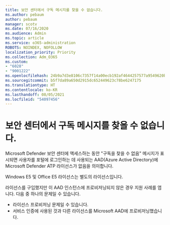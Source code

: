 ```yaml
---
title: 보안 센터에서 구독 메시지를 찾을 수 없습니다.
ms.author: pebaum
author: pebaum
manager: scotv
ms.date: 07/16/2020
ms.audience: Admin
ms.topic: article
ms.service: o365-administration
ROBOTS: NOINDEX, NOFOLLOW
localization_priority: Priority
ms.collection: Adm_O365
ms.custom:
- "6028"
- "9001222"
ms.openlocfilehash: 24b9a7d3e8106c7357f14a00ecb192af4644257577a9549620b6e8b11b6f90d0
ms.sourcegitcommit: b5f7da89a650d2915dc652449623c78be6247175
ms.translationtype: HT
ms.contentlocale: ko-KR
ms.lasthandoff: 08/05/2021
ms.locfileid: "54097456"
---
```

# <a name="no-subscriptions-found-message-in-the-security-center"></a>보안 센터에서 구독 메시지를 찾을 수 없습니다.

Microsoft Defender 보안 센터에 액세스하는 동안 "구독을 찾을 수 없음" 메시지가 표시되면 사용자를 포털에 로그인하는 데 사용되는 AAD(Azure Active Directory)에 Microsoft Defender ATP 라이선스가 없음을 의미합니다.  

Windows E5 및 Office E5 라이선스는 별도의 라이선스입니다.

라이선스를 구입했지만 이 AAD 인스턴스에 프로비저닝되지 않은 경우 지원 사례를 엽니다. 다음 중 하나의 문제일 수 있습니다. <br/>
-   라이선스 프로비저닝 문제일 수 있습니다.<br/>
-   서비스 인증에 사용된 것과 다른 라이선스를 Microsoft AAD에 프로비저닝했습니다.
